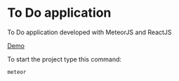 # To Do application

To Do application developed with MeteorJS and ReactJS

[Demo](http://todos-application.meteor.com/)

To start the project type this command:
```
meteor
```


